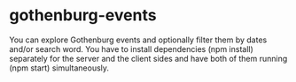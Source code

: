 # gothenburg-events

You can explore Gothenburg events and optionally filter them by dates and/or search word. You have to install dependencies (npm install) separately for the server and the client sides and have both of them running (npm start) simultaneously.